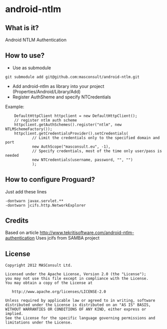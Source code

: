 # android-ntlm
## What is it?
Android NTLM Authentication

## How to use?
* Use as submodule
```
git submodule add git@github.com:masconsult/android-ntlm.git
```
* Add android-ntlm as library into your project (Properties/Android/Library/Add)
* Register AuthSheme and specify NTCredentials

Example:
```
    DefaultHttpClient httpclient = new DefaultHttpClient();
    // register ntlm auth scheme
    httpclient.getAuthSchemes().register("ntlm", new NTLMSchemeFactory());
    httpclient.getCredentialsProvider().setCredentials(
    		// Limit the credentials only to the specified domain and port
            new AuthScope("masconsult.eu", -1),
            // Specify credentials, most of the time only user/pass is needed
            new NTCredentials(username, password, "", "")
            );
```

## How to configure Proguard?
Just add these lines
```
-dontwarn javax.servlet.**
-dontwarn jcifs.http.NetworkExplorer
```

## Credits
Based on article http://www.tekritisoftware.com/android-ntlm-authentication
Uses jcifs from SAMBA project

## License

    Copyright 2012 MASConsult Ltd.

    Licensed under the Apache License, Version 2.0 (the "License");
    you may not use this file except in compliance with the License.
    You may obtain a copy of the License at

       http://www.apache.org/licenses/LICENSE-2.0

    Unless required by applicable law or agreed to in writing, software
    distributed under the License is distributed on an "AS IS" BASIS,
    WITHOUT WARRANTIES OR CONDITIONS OF ANY KIND, either express or implied.
    See the License for the specific language governing permissions and
    limitations under the License.
